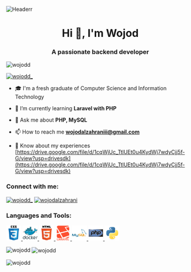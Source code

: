 ![Headerr](https://user-images.githubusercontent.com/86664682/177192144-b2d13578-b9ea-41b4-b8b4-af43ab65d815.png)


<h1 align="center">Hi 👋, I'm Wojod</h1>
<h3 align="center">A passionate backend developer</h3>

<p align="left"> <img src="https://komarev.com/ghpvc/?username=wojodd&label=Profile%20views&color=0e75b6&style=flat" alt="wojodd" /> </p>

<p align="left"> <a href="https://twitter.com/wojodd_" target="blank"><img src="https://img.shields.io/twitter/follow/wojodd_?logo=twitter&style=for-the-badge" alt="wojodd_" /></a> </p>

- 🎓 I'm a fresh graduate of Computer Science and Information Technology

- 🌱 I’m currently learning **Laravel with PHP**

- 💬 Ask me about **PHP, MySQL**

- 📫 How to reach me **wojodalzahraniii@gmail.com**

- 📄 Know about my experiences [https://drive.google.com/file/d/1cqWjUc_TtlUEt0u4KydWj7wdyCjj5f-G/view?usp=drivesdk](https://drive.google.com/file/d/1cqWjUc_TtlUEt0u4KydWj7wdyCjj5f-G/view?usp=drivesdk)

<h3 align="left">Connect with me:</h3>
<p align="left">
<a href="https://twitter.com/wojodd_" target="blank"><img align="center" src="https://raw.githubusercontent.com/rahuldkjain/github-profile-readme-generator/master/src/images/icons/Social/twitter.svg" alt="wojodd_" height="30" width="40" /></a>
<a href="https://linkedin.com/in/wojodalzahrani" target="blank"><img align="center" src="https://raw.githubusercontent.com/rahuldkjain/github-profile-readme-generator/master/src/images/icons/Social/linked-in-alt.svg" alt="wojodalzahrani" height="30" width="40" /></a>
</p>

<h3 align="left">Languages and Tools:</h3>
<p align="left"> <a href="https://www.w3schools.com/css/" target="_blank" rel="noreferrer"> <img src="https://raw.githubusercontent.com/devicons/devicon/master/icons/css3/css3-original-wordmark.svg" alt="css3" width="40" height="40"/> </a> <a href="https://www.docker.com/" target="_blank" rel="noreferrer"> <img src="https://raw.githubusercontent.com/devicons/devicon/master/icons/docker/docker-original-wordmark.svg" alt="docker" width="40" height="40"/> </a> <a href="https://www.w3.org/html/" target="_blank" rel="noreferrer"> <img src="https://raw.githubusercontent.com/devicons/devicon/master/icons/html5/html5-original-wordmark.svg" alt="html5" width="40" height="40"/> </a> <a href="https://laravel.com/" target="_blank" rel="noreferrer"> <img src="https://raw.githubusercontent.com/devicons/devicon/master/icons/laravel/laravel-plain-wordmark.svg" alt="laravel" width="40" height="40"/> </a> <a href="https://www.mysql.com/" target="_blank" rel="noreferrer"> <img src="https://raw.githubusercontent.com/devicons/devicon/master/icons/mysql/mysql-original-wordmark.svg" alt="mysql" width="40" height="40"/> </a> <a href="https://www.php.net" target="_blank" rel="noreferrer"> <img src="https://raw.githubusercontent.com/devicons/devicon/master/icons/php/php-original.svg" alt="php" width="40" height="40"/> </a> <a href="https://www.python.org" target="_blank" rel="noreferrer"> <img src="https://raw.githubusercontent.com/devicons/devicon/master/icons/python/python-original.svg" alt="python" width="40" height="40"/> </a> </p>

<p><img align="left" src="https://github-readme-stats.vercel.app/api/top-langs?username=wojodd&show_icons=true&locale=en&layout=compact" alt="wojodd" /></p>

<p>&nbsp;<img align="center" src="https://github-readme-stats.vercel.app/api?username=wojodd&show_icons=true&locale=en" alt="wojodd" /></p>

<p><img align="center" src="https://github-readme-streak-stats.herokuapp.com/?user=wojodd&" alt="wojodd" /></p>
